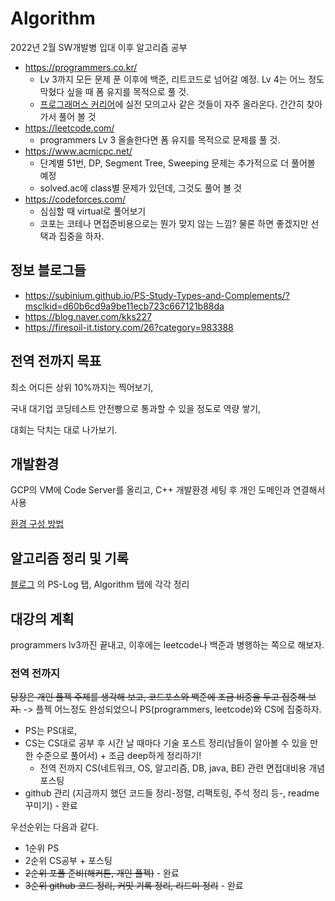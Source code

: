 # Algorithm

2022년 2월 SW개발병 입대 이후 알고리즘 공부

 - https://programmers.co.kr/
     * Lv 3까지 모든 문제 푼 이후에 백준, 리트코드로 넘어갈 예정. Lv 4는 어느 정도 막혔다 싶을 때 폼 유지를 목적으로 풀 것.
     * [프로그래머스 커리어](https://career.programmers.co.kr/)에 실전 모의고사 같은 것들이 자주 올라온다. 간간히 찾아가서 풀어 볼 것
  - https://leetcode.com/
     * programmers Lv 3 올솔한다면 폼 유지를 목적으로 문제를 풀 것.
- https://www.acmicpc.net/
     * 단계별 51번, DP, Segment Tree, Sweeping 문제는 추가적으로 더 풀어볼 예정
     * solved.ac에 class별 문제가 있던데, 그것도 풀어 볼 것
 - https://codeforces.com/
     * 심심할 때 virtual로 풀어보기
     * 코포는 코테나 면접준비용으로는 뭔가 맞지 않는 느낌? 물론 하면 좋겠지만 선택과 집중을 하자.

## 정보 블로그들
 - https://subinium.github.io/PS-Study-Types-and-Complements/?msclkid=d60b6cd9a9be11ecb723c667121b88da
 - https://blog.naver.com/kks227
 - https://firesoil-it.tistory.com/26?category=983388

## 전역 전까지 목표
최소 어디든 상위 10%까지는 찍어보기,

국내 대기업 코딩테스트 안전빵으로 통과할 수 있을 정도로 역량 쌓기,

대회는 닥치는 대로 나가보기.

## 개발환경
GCP의 VM에 Code Server를 올리고, C++ 개발환경 세팅 후 개인 도메인과 연결해서 사용

[환경 구성 방법](https://hyelie.tistory.com/entry/GCP-VS-Code-Server?category=947331)

## 알고리즘 정리 및 기록
[블로그](https://hyelie.tistory.com)
의 PS-Log 탭, Algorithm 탭에 각각 정리

## 대강의 계획
programmers lv3까진 끝내고, 이후에는 leetcode나 백준과 병행하는 쪽으로 해보자.

### 전역 전까지
~~당장은 개인 플젝 주제를 생각해 보고, 코드포스와 백준에 조금 비중을 두고 집중해 보자.~~ -> 플젝 어느정도 완성되었으니 PS(programmers, leetcode)와 CS에 집중하자.

 - PS는 PS대로,
 - CS는 CS대로 공부 후 시간 날 때마다 기술 포스트 정리(남들이 알아볼 수 있을 만 한 수준으로 풀어서) + 조금 deep하게 정리하기!
     - 전역 전까지 CS(네트워크, OS, 알고리즘, DB, java, BE) 관련 면접대비용 개념 포스팅
 - github 관리 (지금까지 했던 코드들 정리-정렬, 리팩토링, 주석 정리 등-, readme 꾸미기) - 완료

우선순위는 다음과 같다.
 - 1순위 PS
 - 2순위 CS공부 + 포스팅
 - ~~2순위 포폴 준비(해커톤, 개인 플젝)~~ - 완료
 - ~~3순위 github 코드 정리, 커밋 기록 정리, 리드미 정리~~ - 완료
